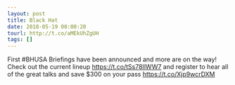 ```yaml
---
layout: post
title: Black Hat
date: 2018-05-19 00:00:20
tourl: http://t.co/aMEkUhZgUH
tags: []
---
```

First #BHUSA Briefings have been announced and more are on the way! Check out the current lineup https://t.co/tSs78IlWW7 and register to hear all of the great talks and save $300 on your pass https://t.co/Xjp9wcrDXM